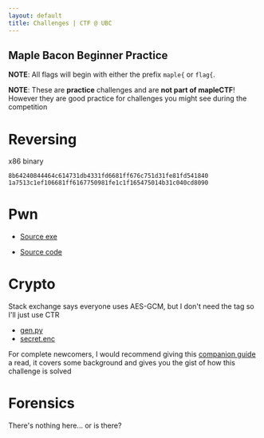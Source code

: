 ```yaml
--- 
layout: default
title: Challenges | CTF @ UBC 
---
```


Maple Bacon Beginner Practice
---

**NOTE**: All flags will begin with either the prefix `maple{` or `flag{`.

**NOTE**: These are **practice** challenges and are **not part of mapleCTF**! However they are good practice for challenges you might see during the competition

# Reversing

x86 binary

```
8b64240844464c614731db4331fd6681ff676c751d31fe81fd541840
1a7513c1ef106681ff6167750981fe1c1f165475014b31c040cd8090
```

# Pwn

- [Source exe](https://drive.google.com/file/d/15mBjhZ2czhF4d0cTBkW4ZAHd5_lVp4pw/view?usp=sharing)

- [Source code](https://drive.google.com/file/d/1op6YplcAflHZzy3bIugVVoJJOachG4fd/view?usp=sharing)

# Crypto

Stack exchange says everyone uses AES-GCM, but I don't need the tag so I'll just use CTR

- [gen.py](/assets/challenges/beginner-crypto/gen_no_comments.py)
- [secret.enc](/assets/challenges/beginner-crypto/secret.enc)

For complete newcomers, I would recommend giving this [companion guide](/2021/08/beginner-crypto/) a read, it covers some background and gives you the gist of how this challenge is solved

# Forensics

There's nothing here... or is there?
<!-- Hey, you're close! But there's nothing in the HTML comments either... maybe there are other comments you can find? -->

[//]: <> (Nice! flag{M@pl3Syrup} )
